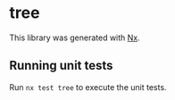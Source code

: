 # tree

This library was generated with [Nx](https://nx.dev).


## Running unit tests

Run `nx test tree` to execute the unit tests.

